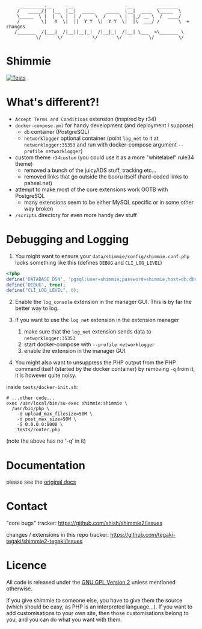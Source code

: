 ```
     _________.__     .__                   .__         ________
    /   _____/|  |__  |__|  _____    _____  |__|  ____  \_____  \
    \_____  \ |  |  \ |  | /     \  /     \ |  |_/ __ \  /  ____/
    /        \|   Y  \|  ||  Y Y  \|  Y Y  \|  |\  ___/ /       \  + changes
   /_______  /|___|  /|__||__|_|  /|__|_|  /|__| \___  >\_______ \
           \/      \/           \/       \/          \/         \/

```

# Shimmie

[![Tests](https://github.com/tegaki-tegaki/shimmie2-tegaki/actions/workflows/tests.yml/badge.svg)](https://github.com/tegaki-tegaki/shimmie2-tegaki/actions/workflows/tests.yml)

# What's different?!

- `Accept Terms and Conditions` extension (inspired by r34)
- `docker-compose.yml` for handy development (and deployment I suppose)
  - `db` container (PostgreSQL)
  - `networklogger` optional container (point `log_net` to it at `networklogger:35353` and run with docker-compose argument `--profile networklogger`)
- custom theme `r34custom` (you could use it as a more "whitelabel" rule34 theme)
  - removed a bunch of the juicyADS stuff, tracking etc...
  - removed links that go outside the booru itself (hard-coded links to paheal.net)
- attempt to make most of the core extensions work OOTB with PostgreSQL
  - many extensions seem to be either MySQL specific or in some other way broken
- `/scripts` directory for even more handy dev stuff

# Debugging and Logging

1. You might want to ensure your `data/shimmie/config/shimmie.conf.php` looks something like this (defines `DEBUG` and `CLI_LOG_LEVEL`)

```php
<?php
define('DATABASE_DSN', 'pgsql:user=shimmie;password=shimmie;host=db;dbname=shimmie');
define('DEBUG', true);
define("CLI_LOG_LEVEL", 0);
```

2. Enable the `log_console` extension in the manager GUI. This is by far the better way to log.

2. If you want to use the `log_net` extension in the extension manager
    1. make sure that the `log_net` extension sends data to `networklogger:35353`
    2. start docker-compose with `--profile networklogger`
    3. enable the extension in the manager GUI.

3. You might also want to unsuppress the PHP output from the PHP command itself (started by the docker container) by removing `-q` from it, it is however quite noisy.

inside `tests/docker-init.sh`:
```shell
# ...other code...
exec /usr/local/bin/su-exec shimmie:shimmie \
  /usr/bin/php \
    -d upload_max_filesize=50M \
    -d post_max_size=50M \
    -S 0.0.0.0:8000 \
    tests/router.php
```
(note the above has no '-q' in it)

# Documentation

please see the [original docs](https://github.com/shish/shimmie2/wiki)

# Contact

"core bugs" tracker: https://github.com/shish/shimmie2/issues

changes / extensions in this repo tracker: https://github.com/tegaki-tegaki/shimmie2-tegaki/issues

# Licence

All code is released under the [GNU GPL Version 2](https://www.gnu.org/licenses/gpl-2.0.html) unless mentioned otherwise.

If you give shimmie to someone else, you have to give them the source (which
should be easy, as PHP is an interpreted language...). If you want to add
customisations to your own site, then those customisations belong to you,
and you can do what you want with them.
